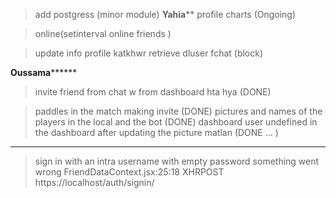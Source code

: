 > add postgress (minor module)
****************Yahia******************
> profile charts (Ongoing)

> online(setinterval online friends )

> update info profile katkhwr retrieve dluser fchat (block)

**************Oussama********************
>invite friend from chat w from dashboard hta hya (DONE)

> paddles in the match making invite (DONE)
> pictures and names of the players in the local and the bot (DONE)
> dashboard user undefined in the dashboard  after updating the picture matlan (DONE ...
)

***********************
> sign in with an intra username with empty password 
something went wrong FriendDataContext.jsx:25:18
XHRPOST
https://localhost/auth/signin/
